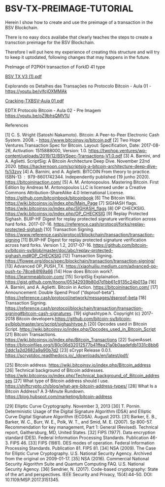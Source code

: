 # BSV-TX-PREIMAGE-TUTORIAL

Herein I show how to create and use the preimage of a transaction in the BSV Blockchain. 

There is no easy docs availabe that clearly teaches the steps to create a transction preimage for the BSV Blockchain.

Therefore I will put here my experience of creating this structure and will try to keep it uptodated, following changes that may happens in the future.

PreImage of P2PKH transaction of ForkID 41 type

[BSV TX V3 (1).pdf](https://github.com/carlosamcruz/BSV-TX-PREIMAGE-TUTORIAL/files/8664989/BSV.TX.V3.1.pdf)

Explorando os Detalhes das Transações no Protocolo Bitcoin - Aula 01 - https://youtu.be/vIfcjOXMMAk

[Cracking-TXBSV-Aula 01.pdf](https://github.com/carlosamcruz/BSV-TX-PREIMAGE-TUTORIAL/files/8824889/Cracking-TXBSV-Aula.01.pdf)

EDTX Protocolo Bitcoin - Aula 02 - Pre Imagem https://youtu.be/oZ9bhsQMV1U

References

[1] C. S. Wright (Satoshi Nakamoto). Bitcoin: A Peer-to-Peer Electronic Cash System. 2008. - https://www.bitcoinsv.io/bitcoin.pdf
[2] Two Hope Ventures.Transaction Spec for Bitcoin. Layout: Specification, Date: 2017-08-26, Activation: 1515888000, Version: 1.0. https://twohop.ventures/wp-content/uploads/2019/12/BSVSpec-Transactions-V1.0.pdf
[3] A. Barnini, and A. Aglietti. ScriptSig: A Bitcoin Architecture Deep Dive. November 22nd 2020. https://hackernoon.com/scriptsig-a-bitcoin-architecture-deep-dive-fs1i3zvy
[4] A. Barnini, and A. Aglietti. BITCOIN From theory to practice. ISBN-13 ‏ : ‎ 979-8601742344. Independently published (19 junho 2020). https://bitcoininaction.com/
[5] A. M. Antonopoulos. Mastering Bitcoin. First Edition by Andreas M. Antonopoulos LLC is licensed under a Creative Commons Attribution-ShareAlike 4.0 International License. https://github.com/bitcoinbook/bitcoinbook
[6] The Bitcoin Wiki. https://wiki.bitcoinsv.io/index.php/Main_Page
[7] SIGHASH flags. https://wiki.bitcoinsv.io/index.php/SIGHASH_flags
[8] OP CHECKSIG. https://wiki.bitcoinsv.io/index.php/OP_CHECKSIG
[9] Replay Protected Sighash. BUIP-HF Digest for replay protected signature verification across hard forks. 2017-07-16. https://reference.cash/protocol/forks/replay-protected-sighash
[10] Transaction Signing. https://www.reference.cash/protocol/blockchain/transaction/transaction-signing
[11] BUIP-HF Digest for replay protected signature verification across hard forks. Version 1.2, 2017-07-16. https://github.com/bitcoin-sv/bitcoin-sv/blob/master/doc/abc/replay-protected-sighash.md#OP_CHECKSIG
[12] Transaction Signing. https://flowee.org/docs/spec/blockchain/transaction/transaction-signing/
[13] Advanced OP_PUSH_TX. https://xiaohuiliu.medium.com/advanced-op-push-tx-78ce84f69a66
[14] How does Bitcoin work?. https://learnmeabitcoin.com/
[15] ScriptSig Explaination. https://gist.github.com/itoonx/05342939b80d7d1bb61c9135c24b013a
[16] A. Barnini, and A. Aglietti. Bitcoin in Action. https://bitcoininaction.com/
[17] Announcement: Double Spend Proof (“dsproof-beta”). https://reference.cash/protocol/network/messages/dsproof-beta
[18] Transaction Signing. https://reference.cash/protocol/blockchain/transaction/transaction-signing#bitcoin-cash-signatures.
[19] sighashtype.h. Copyright (c) 2017-2018 Bitcoin developers.https://github.com/bitcoin-sv/bitcoin-sv/blob/master/src/script/sighashtype.h
[20] Opcodes used in Bitcoin Script. https://wiki.bitcoinsv.io/index.php/Opcodes_used_in_Bitcoin_Script
[21] Bitcoin Transactions. https://wiki.bitcoinsv.io/index.php/Bitcoin_Transactions
[22] SuperAsset. https://bitcoinfiles.org/t/80c06d32012577b41ffea21a0b0aadefdb1331c8bb62ddc1a2d2682a9a90b7d2
[23] sCrypt Release 0.0.1. https://scryptdoc.readthedocs.io/_/downloads/en/latest/pdf/

[25] Bitcoin address. https://wiki.bitcoinsv.io/index.php/Bitcoin_address
[26] Technical background of Bitcoin addresses. https://wiki.bitcoinsv.io/index.php/Technical_background_of_Bitcoin_addresses
[27] What type of Bitcoin address should I use. https://shiftcrypto.ch/blog/what-are-bitcoin-address-types/
[28] What Is a Bitcoin Address? A 3-Minute Rundown. https://blog.hubspot.com/marketing/bitcoin-address

[29] Elliptic Curve Cryptography. November 3, 2013
[30] T. Pornin. Deterministic Usage of the Digital Signature Algorithm (DSA) and Elliptic Curve Digital Signature Algorithm (ECDSA). August 2013.
[31] Barker, E. B., Barker, W. C., Burr, W. E., Polk, W. T., and Smid, M. E. (2007). Sp 800-57. Recommendation for key management, Part 1: General (Revised). Technical report, Gaithersburg, MD, United States.
[32] FIPS (1977). Data encryption standard (DES). Federal Information Processing Standards. Publication 46-3. FIPS 46.
[33] FIPS (1981). DES modes of operation. Federal Information Processing Standards. Publication 81. FIPS 81.
[34] NSA (2009). The Case for Elliptic Curve Cryptography. U.S. National Security Agency. Archived from the original on 2009-01-17.
[35] NSA (2016). Commercial National Security Algorithm Suite and Quantum Computing FAQ. U.S. National Security Agency.
[36] Sendrier, N. (2017). Code-based cryptography: State of the art and perspectives. IEEE Security and Privacy, 15(4):44–50. DOI: 10.1109/MSP.2017.3151345.
